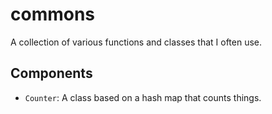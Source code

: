 # commons

A collection of various functions and classes that I often use. 

## Components
- `Counter`: A class based on a hash map that counts things.